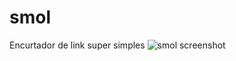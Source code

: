 # smol
Encurtador de link super simples
![smol screenshot](https://image.prntscr.com/image/ybuQbs1RQcShl3uqXC-PBw.png)
